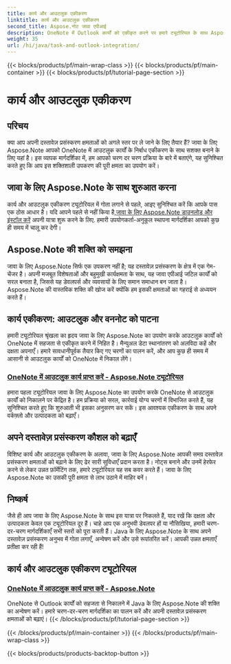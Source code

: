 ```yaml
---
title: कार्य और आउटलुक एकीकरण
linktitle: कार्य और आउटलुक एकीकरण
second_title: Aspose.नोट जावा एपीआई
description: OneNote में Outlook कार्यों को एकीकृत करने पर हमारे ट्यूटोरियल के साथ Aspose.Note Java की क्षमता को अनलॉक करें। हमारे ट्यूटोरियल के साथ अपने दस्तावेज़ प्रसंस्करण कौशल को उन्नत करें।
weight: 35
url: /hi/java/task-and-outlook-integration/
---
```


{{< blocks/products/pf/main-wrap-class >}}
{{< blocks/products/pf/main-container >}}
{{< blocks/products/pf/tutorial-page-section >}}

# कार्य और आउटलुक एकीकरण


## परिचय

क्या आप अपनी दस्तावेज़ प्रसंस्करण क्षमताओं को अगले स्तर पर ले जाने के लिए तैयार हैं? जावा के लिए Aspose.Note आपको OneNote में आउटलुक कार्यों के निर्बाध एकीकरण के साथ सशक्त बनाने के लिए यहां है। इस व्यापक मार्गदर्शिका में, हम आपको चरण दर चरण प्रक्रिया के बारे में बताएंगे, यह सुनिश्चित करते हुए कि आप इस शक्तिशाली उपकरण की पूरी क्षमता का उपयोग करें।

## जावा के लिए Aspose.Note के साथ शुरुआत करना

 कार्य और आउटलुक एकीकरण ट्यूटोरियल में गोता लगाने से पहले, आइए सुनिश्चित करें कि आपके पास एक ठोस आधार है। यदि आपने पहले से नहीं किया है,[जावा के लिए Aspose.Note डाउनलोड और इंस्टॉल करें](https://releases.aspose.com/note/java/) अपनी यात्रा शुरू करने के लिए. हमारी उपयोगकर्ता-अनुकूल स्थापना मार्गदर्शिका आपको कुछ ही समय में चालू कर देगी।

## Aspose.Note की शक्ति को समझना

जावा के लिए Aspose.Note सिर्फ एक उपकरण नहीं है; यह दस्तावेज़ प्रसंस्करण के क्षेत्र में एक गेम-चेंजर है। अपनी मजबूत विशेषताओं और बहुमुखी कार्यक्षमता के साथ, यह जावा एपीआई जटिल कार्यों को सरल बनाता है, जिससे यह डेवलपर्स और व्यवसायों के लिए समान समाधान बन जाता है। Aspose.Note की वास्तविक शक्ति की खोज करें क्योंकि हम इसकी क्षमताओं का गहराई से अध्ययन करते हैं।

## कार्य एकीकरण: आउटलुक और वननोट को पाटना

हमारी ट्यूटोरियल श्रृंखला का हृदय जावा के लिए Aspose.Note का उपयोग करके आउटलुक कार्यों को OneNote में सहजता से एकीकृत करने में निहित है। मैन्युअल डेटा स्थानांतरण को अलविदा कहें और दक्षता अपनाएँ। हमारे सावधानीपूर्वक तैयार किए गए चरणों का पालन करें, और आप कुछ ही समय में आसानी से आउटलुक कार्यों को OneNote में निकाल लेंगे।

### [OneNote में आउटलुक कार्य प्राप्त करें - Aspose.Note ट्यूटोरियल](./get-outlook-task/)

हमारा पहला ट्यूटोरियल जावा के लिए Aspose.Note का उपयोग करके OneNote से आउटलुक कार्यों को निकालने पर केंद्रित है। हम प्रक्रिया को सरल, कार्रवाई योग्य चरणों में विभाजित करते हैं, यह सुनिश्चित करते हुए कि शुरुआती भी इसका अनुसरण कर सकें। इस आवश्यक एकीकरण के साथ अपने वर्कफ़्लो और उत्पादकता को बढ़ाएँ।

## अपने दस्तावेज़ प्रसंस्करण कौशल को बढ़ाएँ

विशिष्ट कार्य और आउटलुक एकीकरण के अलावा, जावा के लिए Aspose.Note आपकी समग्र दस्तावेज़ प्रसंस्करण क्षमताओं को बढ़ाने के लिए ढेर सारी सुविधाएँ प्रदान करता है। नोट्स बनाने और उनमें हेरफेर करने से लेकर उन्नत फ़ॉर्मेटिंग तक, हमारे ट्यूटोरियल यह सब कवर करते हैं। जावा के लिए Aspose.Note का उसकी पूरी क्षमता से लाभ उठाने में माहिर बनें।

## निष्कर्ष

जैसे ही आप जावा के लिए Aspose.Note के साथ इस यात्रा पर निकलते हैं, याद रखें कि दक्षता और उत्पादकता केवल एक ट्यूटोरियल दूर हैं। चाहे आप एक अनुभवी डेवलपर हों या नौसिखिया, हमारी चरण-दर-चरण मार्गदर्शिकाएँ सभी स्तरों को पूरा करती हैं। Java के लिए Aspose.Note के साथ अपने दस्तावेज़ प्रसंस्करण अनुभव में गोता लगाएँ, अन्वेषण करें और उसे रूपांतरित करें। आपकी उन्नत क्षमताएँ प्रतीक्षा कर रही हैं!
## कार्य और आउटलुक एकीकरण ट्यूटोरियल
### [OneNote में आउटलुक कार्य प्राप्त करें - Aspose.Note](./get-outlook-task/)
OneNote से Outlook कार्यों को सहजता से निकालने में Java के लिए Aspose.Note की शक्ति का अन्वेषण करें। हमारे चरण-दर-चरण मार्गदर्शिका का पालन करें और अपनी दस्तावेज़ प्रसंस्करण क्षमताओं को बढ़ाएं।
{{< /blocks/products/pf/tutorial-page-section >}}

{{< /blocks/products/pf/main-container >}}
{{< /blocks/products/pf/main-wrap-class >}}

{{< blocks/products/products-backtop-button >}}
